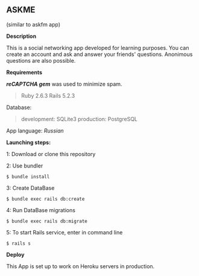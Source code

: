 ## ASKME 

(similar to askfm app)

**Description**

This is a social networking app developed for learning purposes. You can create an account and ask and answer your friends' questions. Anonimous questions are also possible.

**Requirements**

***reCAPTCHA gem*** was used to minimize spam.

> Ruby 2.6.3 
> Rails 5.2.3

Database:

> development: SQLite3 
> production: PostgreSQL

App language: *Russian*

**Launching steps:**

1: Download or clone this repository

2: Use bundler

    $ bundle install

3: Create DataBase

    $ bundle exec rails db:create

4: Run DataBase migrations

    $ bundle exec rails db:migrate

5: To start Rails service, enter in command line

    $ rails s

**Deploy**

This App is set up to work on Heroku servers in production.
